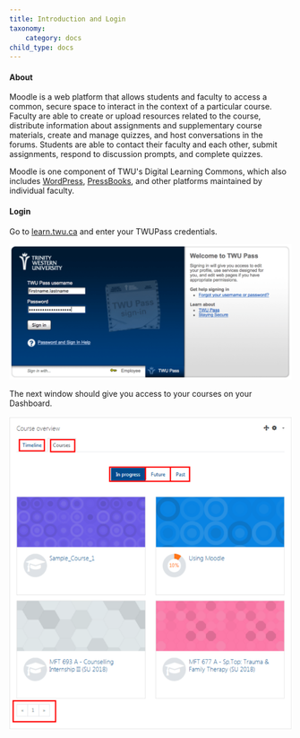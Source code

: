 ```yaml
---
title: Introduction and Login
taxonomy:
    category: docs
child_type: docs
---
```


#### About
Moodle is a web platform that allows students and faculty to access a common, secure space to interact in the context of a particular course. Faculty are able to create or upload resources related to the course, distribute information about assignments and supplementary course materials, create and manage quizzes, and host conversations in the forums. Students are able to contact their faculty and each other, submit assignments, respond to discussion prompts, and complete quizzes.

Moodle is one component of TWU's Digital Learning Commons, which also includes [WordPress](https://create.twu.ca), [PressBooks](https://books.twu.ca), and other platforms maintained by individual faculty.


#### Login
Go to [learn.twu.ca](https://learn.twu.ca) and enter your TWUPass credentials.

![](twu-pass-1.png)

The next window should give you access to your courses on your Dashboard.

![](dashboard.png)
